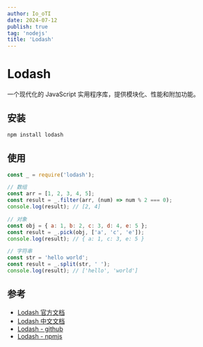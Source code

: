 ```yaml
---
author: Io_oTI
date: 2024-07-12
publish: true
tag: 'nodejs'
title: 'Lodash'
---
```


# Lodash

一个现代化的 JavaScript 实用程序库，提供模块化、性能和附加功能。

## 安装

```bash
npm install lodash
```

## 使用

```javascript
const _ = require('lodash');

// 数组
const arr = [1, 2, 3, 4, 5];
const result = _.filter(arr, (num) => num % 2 === 0);
console.log(result); // [2, 4]

// 对象
const obj = { a: 1, b: 2, c: 3, d: 4, e: 5 };
const result = _.pick(obj, ['a', 'c', 'e']);
console.log(result); // { a: 1, c: 3, e: 5 }

// 字符串
const str = 'hello world';
const result = _.split(str, ' ');
console.log(result); // ['hello', 'world']
```

## 参考

- [Lodash 官方文档](https://www.lodashjs.com/)
- [Lodash 中文文档](https://www.lodashjs.com/docs/lodash.html)
- [Lodash - github](https://github.com/lodash/lodash)
- [Lodash - npmjs](https://www.npmjs.com/package/lodash)

